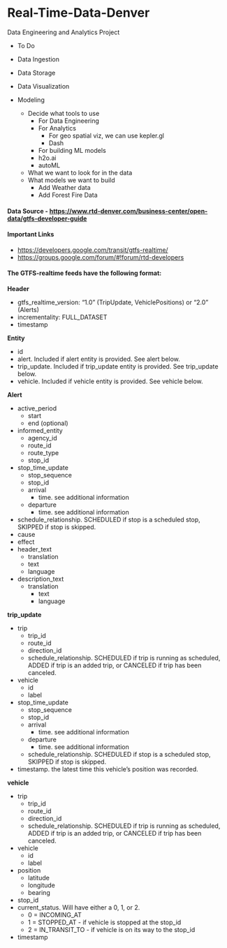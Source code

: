 # Real-Time-Data-Denver


Data Engineering and Analytics Project 

- To Do 

- Data Ingestion
- Data Storage
- Data Visualization
- Modeling

  - Decide what tools to use
    - For Data Engineering
    - For Analytics
      - For geo spatial viz, we can use kepler.gl
      - Dash
     - For building ML models
      - h2o.ai
      - autoML
  - What we want to look for in the data
  - What models we want to build 
    - Add Weather data
    - Add Forest Fire Data
   
#### Data Source - https://www.rtd-denver.com/business-center/open-data/gtfs-developer-guide

#### Important Links 
  - https://developers.google.com/transit/gtfs-realtime/
  - https://groups.google.com/forum/#!forum/rtd-developers

#### The GTFS-realtime feeds have the following format:

**Header**

- gtfs_realtime_version: “1.0” (TripUpdate, VehiclePositions) or “2.0” (Alerts)
- incrementality: FULL_DATASET
- timestamp

**Entity**

- id
- alert. Included if alert entity is provided. See alert below.
- trip_update. Included if trip_update entity is provided. See trip_update below.
- vehicle. Included if vehicle entity is provided. See vehicle below.

**Alert**

- active_period
  - start
  - end (optional)
- informed_entity
  - agency_id
  - route_id
  - route_type
  - stop_id
- stop_time_update
  - stop_sequence
  - stop_id
  - arrival
    - time. see additional information
  - departure
    - time. see additional information
- schedule_relationship. SCHEDULED if stop is a scheduled stop, SKIPPED if stop is skipped.
- cause
- effect
- header_text
  - translation
  - text
  - language
- description_text
  - translation
    - text
    - language
    
    
**trip_update**

- trip
  - trip_id
  - route_id
  - direction_id
  - schedule_relationship. SCHEDULED if trip is running as scheduled, ADDED if trip is an added trip, or CANCELED if trip has been canceled.
- vehicle
  - id
  - label
- stop_time_update
  - stop_sequence
  - stop_id
  - arrival
    - time. see additional information
  - departure
    - time. see additional information
  - schedule_relationship. SCHEDULED if stop is a scheduled stop, SKIPPED if stop is skipped.
- timestamp. the latest time this vehicle’s position was recorded.


**vehicle**

- trip
  - trip_id
  - route_id
  - direction_id
  - schedule_relationship. SCHEDULED if trip is running as scheduled, ADDED if trip is an added trip, or CANCELED if trip has been canceled.
- vehicle
  - id
  - label
- position
  - latitude
  - longitude
  - bearing
- stop_id
- current_status. Will have either a 0, 1, or 2.
  - 0 = INCOMING_AT
  - 1 = STOPPED_AT - if vehicle is stopped at the stop_id
  - 2 = IN_TRANSIT_TO - if vehicle is on its way to the stop_id
- timestamp

